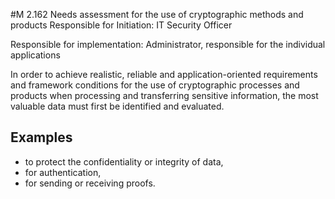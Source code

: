 #M 2.162 Needs assessment for the use of cryptographic methods and products
Responsible for Initiation: IT Security Officer

Responsible for implementation: Administrator, responsible for the individual applications

In order to achieve realistic, reliable and application-oriented requirements and framework conditions for the use of cryptographic processes and products when processing and transferring sensitive information, the most valuable data must first be identified and evaluated.



## Examples 
* to protect the confidentiality or integrity of data,
* for authentication,
* for sending or receiving proofs.





